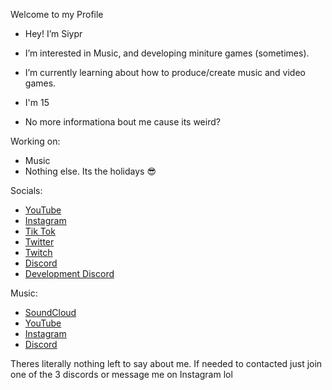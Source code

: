 Welcome to my Profile
- Hey! I’m Siypr
- I’m interested in Music, and developing miniture games (sometimes).
- I’m currently learning about how to produce/create music and video games.

- I'm 15
- No more informationa bout me cause its weird?

Working on:
- Music
- Nothing else. Its the holidays 😎

Socials:
- [YouTube](https://youtube.com/siypr)
- [Instagram](https://instagram.com/siypryt)
- [Tik Tok](https://tiktok.com/@siypr)
- [Twitter](https://twitter.com/siypr)
- [Twitch](https://twitch.tv/siypryt)
- [Discord](https://discord.gg/fSfuW4AS3B)
- [Development Discord](https://discord.gg/Mth2uQS)

Music:
- [SoundCloud](https://soundcloud.com/imrainclouds)
- [YouTube](https://youtube.com/@imrainclouds)
- [Instagram](https://instagram.com/im.rain.clouds)
- [Discord](https://discord.gg/rdhvS48wUK/)

Theres literally nothing left to say about me. If needed to contacted just join one of the 3 discords or message me on Instagram lol
